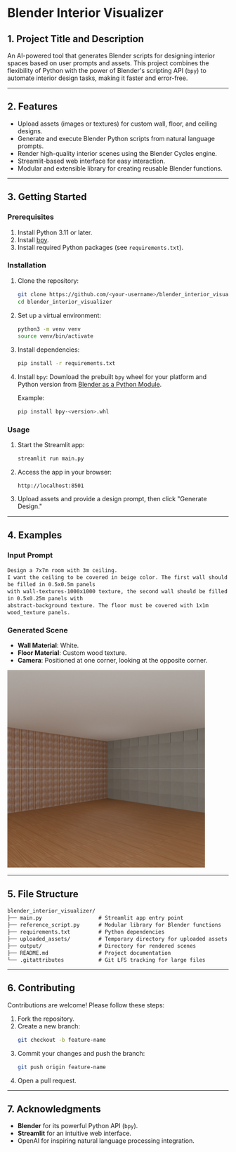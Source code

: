 # **Blender Interior Visualizer**

## **1. Project Title and Description**
An AI-powered tool that generates Blender scripts for designing interior spaces based on user prompts and assets. This project combines the flexibility of Python with the power of Blender's scripting API (`bpy`) to automate interior design tasks, making it faster and error-free.

---

## **2. Features**
- Upload assets (images or textures) for custom wall, floor, and ceiling designs.
- Generate and execute Blender Python scripts from natural language prompts.
- Render high-quality interior scenes using the Blender Cycles engine.
- Streamlit-based web interface for easy interaction.
- Modular and extensible library for creating reusable Blender functions.

---

## **3. Getting Started**

### **Prerequisites**
1. Install Python 3.11 or later.
2. Install [bpy]([https://www.blender.org](https://builder.blender.org/download/bpy/)).
3. Install required Python packages (see `requirements.txt`).

### **Installation**
1. Clone the repository:
   ```bash
   git clone https://github.com/<your-username>/blender_interior_visualizer.git
   cd blender_interior_visualizer
   ```

2. Set up a virtual environment:
   ```bash
   python3 -m venv venv
   source venv/bin/activate
   ```

3. Install dependencies:
   ```bash
   pip install -r requirements.txt
   ```

4. Install `bpy`:
   Download the prebuilt `bpy` wheel for your platform and Python version from [Blender as a Python Module]([https://wiki.blender.org/wiki/Building_Blender/Other/BlenderAsPyModule](https://builder.blender.org/download/bpy/)).

   Example:
   ```bash
   pip install bpy-<version>.whl
   ```

### **Usage**
1. Start the Streamlit app:
   ```bash
   streamlit run main.py
   ```

2. Access the app in your browser:
   ```
   http://localhost:8501
   ```

3. Upload assets and provide a design prompt, then click "Generate Design."

---

## **4. Examples**

### **Input Prompt**
```plaintext
Design a 7x7m room with 3m ceiling. 
I want the ceiling to be covered in beige color. The first wall should be filled in 0.5x0.5m panels
with wall-textures-1000x1000 texture, the second wall should be filled in 0.5x0.25m panels with
abstract-background texture. The floor must be covered with 1x1m wood_texture panels.
```

### **Generated Scene**
- **Wall Material**: White.
- **Floor Material**: Custom wood texture.
- **Camera**: Positioned at one corner, looking at the opposite corner.

![Rendered Room](/rendered_room.png)

---

## **5. File Structure**
```
blender_interior_visualizer/
├── main.py                  # Streamlit app entry point
├── reference_script.py      # Modular library for Blender functions
├── requirements.txt         # Python dependencies
├── uploaded_assets/         # Temporary directory for uploaded assets
├── output/                  # Directory for rendered scenes
├── README.md                # Project documentation
└── .gitattributes           # Git LFS tracking for large files
```

---

## **6. Contributing**
Contributions are welcome! Please follow these steps:
1. Fork the repository.
2. Create a new branch:
   ```bash
   git checkout -b feature-name
   ```
3. Commit your changes and push the branch:
   ```bash
   git push origin feature-name
   ```
4. Open a pull request.

---

## **7. Acknowledgments**
- **Blender** for its powerful Python API (`bpy`).
- **Streamlit** for an intuitive web interface.
- OpenAI for inspiring natural language processing integration.
